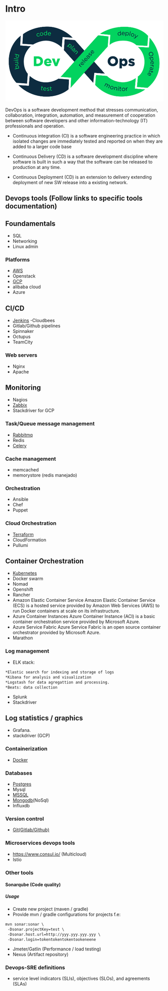 # Intro
![](DevOps.png)

DevOps is a software development method that stresses communication, collaboration, integration, automation, and measurement of cooperation between software developers and other information-technology (IT) professionals and operation.

* Continuous integration (CI) is a software engineering practice in which isolated changes are immediately tested and reported on when they are added to a larger code base

* Continuous Delivery (CD) is a software development discipline where software is built in such a way that the software can be released to production at any time.

* Continuous Deployment (CD) is an extension to delivery extending deployment of new SW release into a existing network.


## Devops tools (Follow links to specific tools documentation) 

## Foundamentals

* SQL 
* Networking
* Linux admin 

### Platforms
* [AWS](https://github.com/dirakx1/AWS)
* Openstack
* [GCP](https://github.com/dirakx1/GCP)
* alibaba cloud
* Azure

## CI/CD
* [Jenkins](https://github.com/dirakx1/Jenkins) -Cloudbees
* Gitlab/Github pipelines
* Spinnaker
* Octupus
* TeamCity

### Web servers

* Nginx
* Apache

## Monitoring
* Nagios
* [Zabbix](https://github.com/dirakx1/Zabbix)
* Stackdriver for GCP

### Task/Queue message management
* [Rabbitmq](https://github.com/dirakx1/Rabbitmq)
* Redis
* [Celery](https://github.com/dirakx/Celery)

### Cache management
* memcached
* memorystore (redis manejado) 

### Orchestration
* Ansible
* Chef
* Puppet

### Cloud Orchestration
* [Terraform](https://github.com/dirakx1/Terraform)
* CloudFormation
* Pullumi

## Container Orchestration

* [Kubernetes](https://github.com/dirakx1/kubernates)
* Docker swarm 
* Nomad
* Openshift
* Rancher
* Amazon Elastic Container Service
Amazon Elastic Container Service (ECS) is a hosted service provided by Amazon Web Services (AWS) to run Docker containers at scale on its infrastructure.
* Azure Container Instances
Azure Container Instance (ACI) is a basic container orchestration service provided by Microsoft Azure.
* Azure Service Fabric
Azure Service Fabric is an open source container orchestrator provided by Microsoft Azure.
* Marathon

### Log management

* ELK stack:
```
*Elastic search for indexing and storage of logs
*Kibana for analysis and visualization
*Logstash for data agregattion and processing. 
*Beats: data collection 
```

* Splunk
* Stackdriver

## Log statistics / graphics
* Grafana. 
* stackdriver (GCP)

### Containerization

* [Docker](https://github.com/dirakx/Docker)

### Databases
* [Postgres](https://github.com/dirakx/Postgres)
* Mysql
* [MSSQL](https://github.com/dirakx/Mssql)
* [Mongodb](https://github.com/dirakx/Mongodb)(NoSql)
* Influxdb

### Version control
* [Git(Gitlab/Github)](https://github.com/dirakx/Git)

### Microservices devops tools
* https://www.consul.io/ (Multicloud)
* Istio  

### Other tools 
#### Sonarqube (Code quality)

##### Usage 

* Create new project (maven / gradle) 
* Provide mvn / gradle configurations for projects f.e:

```
mvn sonar:sonar \
 -Dsonar.projectKey=test \
 -Dsonar.host.url=http://yyy.yyy.yyy.yyy \
 -Dsonar.login=tokentokentokentookeneene
```
* Jmeter/Gatlin (Performance / load testing)
* Nexus (Artifact repository)

### Devops-SRE definitions

* service level indicators (SLIs), objectives (SLOs), and agreements (SLAs)
